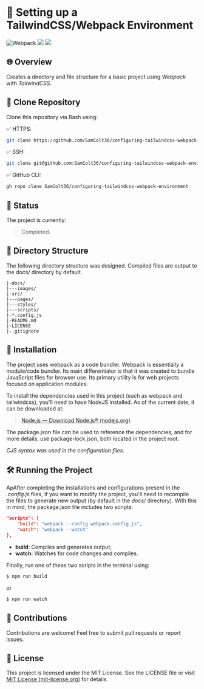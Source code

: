# 🚀 Setting up a TailwindCSS/Webpack Environment
![Webpack](https://img.shields.io/badge/webpack-%238DD6F9.svg?style=for-the-badge&logo=webpack&logoColor=black)
![](https://img.shields.io/badge/Shell_Script-121011?style=for-the-badge&logo=gnu-bash&logoColor=white)
![](https://img.shields.io/badge/Visual_Studio-5C2D91?style=for-the-badge&logo=visual%20studio&logoColor=white)

## 🌐 Overview

Creates a directory and file structure for a basic project using *Webpack* with *TailwindCSS*.

## 📁 Clone Repository

Clone this repository via Bash using:

✅ HTTPS:

```bash
git clone https://github.com/SamColt36/configuring-tailwindcss-webpack-environment
``` 

✅ SSH:
```bash
git clone git@github.com:SamColt36/configuring-tailwindcss-webpack-environment
```

✅ GitHub CLI:

```bash
gh repo clone SamColt36/configuring-tailwindcss-webpack-environment
```

## 📶 Status

The project is currently:

> Completed.

## 📂 Directory Structure

The following directory structure was designed. Compiled files are output to the docs/ directory by default.

    |-docs/
    |---images/
    |-src/
    |---pages/
    |---styles/
    |---scripts/
    |-*.config.js
    |-README.md
    |-LICENSE
    |-.gitignore

## 🔧 Installation

The project uses webpack as a code bundler. Webpack is essentially a module/code bundler. Its main differentiator is that it was created to bundle JavaScript files for browser use. Its primary utility is for web projects focused on application modules.

To install the dependencies used in this project (such as webpack and tailwindcss), you'll need to have NodeJS installed. As of the current date, it can be downloaded at:

> [Node.js — Download Node.js® (nodejs.org)](https://nodejs.org/en/download)

The package.json file can be used to reference the dependencies, and for more details, use package-lock.json, both located in the project root.

_CJS syntax was used in the configuration files._

## 🛠️ Running the Project

ApAfter completing the installations and configurations present in the *.config.js* files, if you want to modify the project, you'll need to recompile the files to generate new output (by default in the *docs/* directory). With this in mind, the package.json file includes two scripts:

```json
"scripts": {
	"build": "webpack --config webpack.config.js",
	"watch": "webpack --watch"
},
```

- **build**: Compiles and generates output;
- **watch**: Watches for code changes and compiles.

Finally, run one of these two scripts in the terminal using:

```bash
$ npm run build
```

or	

```bash
$ npm run watch
```

## 👥 Contributions

Contributions are welcome! Feel free to submit pull requests or report issues.

## 📄 License

This project is licensed under the MIT License. See the LICENSE file or visit [MIT License (mit-license.org)](https://mit-license.org/) for details.
